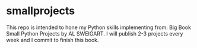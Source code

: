 # smallprojects
This repo is intended to hone my Python skills implementing from: Big Book Small Python Projects by AL SWEIGART. I will publish 2-3 projects every week and I commit to finish this book.
